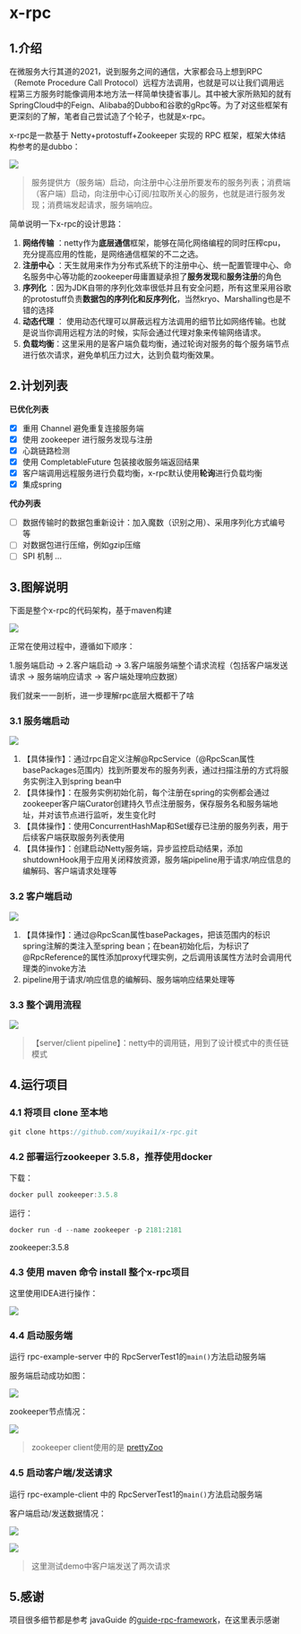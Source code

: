 # x-rpc

## 1.介绍

在微服务大行其道的2021，说到服务之间的通信，大家都会马上想到RPC（Remote Procedure Call Protocol）远程方法调用，也就是可以让我们调用远程第三方服务时能像调用本地方法一样简单快捷省事儿。其中被大家所熟知的就有SpringCloud中的Feign、Alibaba的Dubbo和谷歌的gRpc等。为了对这些框架有更深刻的了解，笔者自己尝试造了个轮子，也就是x-rpc。

x-rpc是一款基于 Netty+protostuff+Zookeeper 实现的 RPC 框架，框架大体结构参考的是dubbo：

![](https://xuyk-picture-bed.oss-cn-beijing.aliyuncs.com/dubbo-architure.jpg)

> 服务提供方（服务端）启动，向注册中心注册所要发布的服务列表；消费端（客户端）启动，向注册中心订阅/拉取所关心的服务，也就是进行服务发现；消费端发起请求，服务端响应。

简单说明一下x-rpc的设计思路：

1. **网络传输** ：netty作为**底层通信**框架，能够在简化网络编程的同时压榨cpu，充分提高应用的性能，是网络通信框架的不二之选。
2. **注册中心** ：天生就用来作为分布式系统下的注册中心、统一配置管理中心、命名服务中心等功能的zookeeper毋庸置疑承担了**服务发现**和**服务注册**的角色
3. **序列化** ：因为JDK自带的序列化效率很低并且有安全问题，所有这里采用谷歌的protostuff负责**数据包的序列化和反序列化**，当然kryo、Marshalling也是不错的选择
4. **动态代理** ： 使用动态代理可以屏蔽远程方法调用的细节比如网络传输。也就是说当你调用远程方法的时候，实际会通过代理对象来传输网络请求。
5. **负载均衡**：这里采用的是客户端负载均衡，通过轮询对服务的每个服务端节点进行依次请求，避免单机压力过大，达到负载均衡效果。

## 2.计划列表

**已优化列表**
- [x] 重用 Channel 避免重复连接服务端
- [x] 使用 zookeeper 进行服务发现与注册
- [x] 心跳链路检测
- [x] 使用 CompletableFuture 包装接收服务端返回结果
- [x] 客户端调用远程服务进行负载均衡，x-rpc默认使用**轮询**进行负载均衡
- [x] 集成spring

**代办列表**
- [ ] 数据传输时的数据包重新设计：加入魔数（识别之用）、采用序列化方式编号等
- [ ] 对数据包进行压缩，例如gzip压缩
- [ ] SPI 机制
...

## 3.图解说明

下面是整个x-rpc的代码架构，基于maven构建

![](https://xuyk-picture-bed.oss-cn-beijing.aliyuncs.com/x-rpc-projects-desc.png)

正常在使用过程中，遵循如下顺序：

1.服务端启动 -> 2.客户端启动 -> 3.客户端服务端整个请求流程（包括客户端发送请求 -> 服务端响应请求 -> 客户端处理响应数据）

我们就来一一剖析，进一步理解rpc底层大概都干了啥

### 3.1 服务端启动

![](https://xuyk-picture-bed.oss-cn-beijing.aliyuncs.com/x-rpc-serverStartup.jpg)

1. 【具体操作】：通过rpc自定义注解@RpcService（@RpcScan属性basePackages范围内）找到所要发布的服务列表，通过扫描注册的方式将服务实例注入到spring bean中
2. 【具体操作】：在服务实例初始化前，每个注册在spring的实例都会通过zookeeper客户端Curator创建持久节点注册服务，保存服务名和服务端地址，并对该节点进行监听，发生变化时
3. 【具体操作】：使用ConcurrentHashMap和Set缓存已注册的服务列表，用于后续客户端获取服务列表使用
4. 【具体操作】：创建启动Netty服务端，异步监控启动结果，添加shutdownHook用于应用关闭释放资源，服务端pipeline用于请求/响应信息的编解码、客户端请求处理等

### 3.2 客户端启动

![](https://xuyk-picture-bed.oss-cn-beijing.aliyuncs.com/x-rpc-clientStartup.jpg)

1. 【具体操作】：通过@RpcScan属性basePackages，把该范围内的标识spring注解的类注入至spring bean；在bean初始化后，为标识了@RpcReference的属性添加proxy代理实例，之后调用该属性方法时会调用代理类的invoke方法
2. pipeline用于请求/响应信息的编解码、服务端响应结果处理等

### 3.3 整个调用流程

![](https://xuyk-picture-bed.oss-cn-beijing.aliyuncs.com/x-rpc-wholeRequestProcess.jpg)

> 【server/client pipeline】：netty中的调用链，用到了设计模式中的责任链模式

## 4.运行项目

### 4.1 将项目 clone 至本地

```java
git clone https://github.com/xuyikai1/x-rpc.git
```

### 4.2 部署运行zookeeper 3.5.8，推荐使用docker

下载：

```java
docker pull zookeeper:3.5.8
```
运行：

```java
docker run -d --name zookeeper -p 2181:2181 
```

zookeeper:3.5.8

### 4.3 使用 maven 命令 install 整个x-rpc项目

这里使用IDEA进行操作：

![](https://xuyk-picture-bed.oss-cn-beijing.aliyuncs.com/x-rpc-mavenInstall.png)

### 4.4 启动服务端

运行 rpc-example-server 中的 RpcServerTest1的`main()`方法启动服务端

服务端启动成功如图：

![](https://xuyk-picture-bed.oss-cn-beijing.aliyuncs.com/x-rpc-serverStartupSuccess.png)

zookeeper节点情况：

![](https://xuyk-picture-bed.oss-cn-beijing.aliyuncs.com/x-rpc-prettyZoo.png)

> zookeeper client使用的是 [prettyZoo](https://github.com/vran-dev/PrettyZoo)

### 4.5 启动客户端/发送请求

运行 rpc-example-client 中的 RpcServerTest1的`main()`方法启动服务端

客户端启动/发送数据情况：

![](https://xuyk-picture-bed.oss-cn-beijing.aliyuncs.com/x-rpc-clientStartupSuccess.png)

![](https://xuyk-picture-bed.oss-cn-beijing.aliyuncs.com/x-rpc-serverReceiveRequestSuccess.png)

> 这里测试demo中客户端发送了两次请求

## 5.感谢

项目很多细节都是参考 javaGuide 的[guide-rpc-framework](https://github.com/Snailclimb/guide-rpc-framework)，在这里表示感谢
